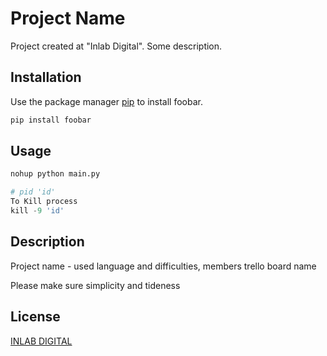 # Project Name 

Project created at "Inlab Digital". Some description. 

## Installation

Use the package manager [pip](https://pip.pypa.io/en/stable/) to install foobar.

```bash
pip install foobar
```

## Usage

```python
nohup python main.py

# pid 'id'
To Kill process 
kill -9 'id'

```

## Description
Project name - used language and difficulties, members trello board name 

Please make sure simplicity and tideness 

## License
[INLAB DIGITAL](https://inlab.uz/licenses/software/)
